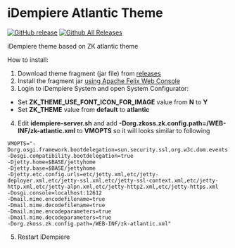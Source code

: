 iDempiere Atlantic Theme
========
[![GitHub release](https://img.shields.io/github/release/anozimada/idempiere-atlantic-theme.svg)](https://github.com/anozimada/idempiere-atlantic-theme/releases/latest)
[![Github All Releases](https://img.shields.io/github/downloads/anozimada/idempiere-atlantic-theme/total.svg)](https://github.com/anozimada/idempiere-atlantic-theme/releases)

iDempiere theme based on ZK atlantic theme 

How to install:

1. Download theme fragment (jar file) from [releases](https://github.com/anozimada/idempiere-atlantic-theme/releases)
2. Install the fragment jar [using Apache Felix Web Console](http://wiki.idempiere.org/en/Developing_Plug-Ins_-_Get_your_Plug-In_running#Apache_Felix_Web_Console)
3. Login to iDempiere System and open System Configurator:
  * Set **ZK_THEME_USE_FONT_ICON_FOR_IMAGE** value from **N** to **Y**
  * Set **ZK_THEME** value from **default** to **atlantic**
4. Edit **idempiere-server.sh** and add **-Dorg.zkoss.zk.config.path=/WEB-INF/zk-atlantic.xml** to **VMOPTS** so it will looks similar to following
```
VMOPTS="-Dorg.osgi.framework.bootdelegation=sun.security.ssl,org.w3c.dom.events
-Dosgi.compatibility.bootdelegation=true
-Djetty.home=$BASE/jettyhome
-Djetty.base=$BASE/jettyhome
-Djetty.etc.config.urls=etc/jetty.xml,etc/jetty-deployer.xml,etc/jetty-ssl.xml,etc/jetty-ssl-context.xml,etc/jetty-http.xml,etc/jetty-alpn.xml,etc/jetty-http2.xml,etc/jetty-https.xml
-Dosgi.console=localhost:12612
-Dmail.mime.encodefilename=true
-Dmail.mime.decodefilename=true
-Dmail.mime.encodeparameters=true
-Dmail.mime.decodeparameters=true
-Dorg.zkoss.zk.config.path=/WEB-INF/zk-atlantic.xml"
```
5. Restart iDempiere
